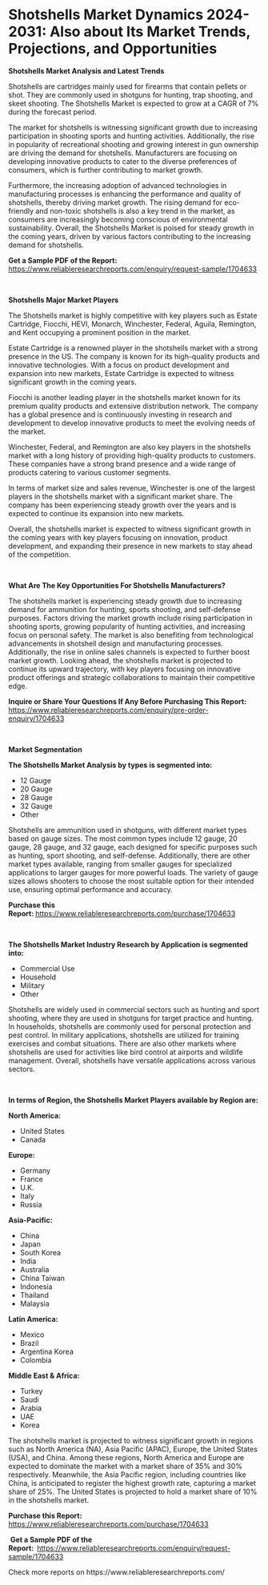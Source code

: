 <p><h1>Shotshells Market Dynamics 2024-2031: Also about Its Market Trends, Projections, and Opportunities</h1></p><p><strong>Shotshells Market Analysis and Latest Trends</strong></p>
<p><p>Shotshells are cartridges mainly used for firearms that contain pellets or shot. They are commonly used in shotguns for hunting, trap shooting, and skeet shooting. The Shotshells Market is expected to grow at a CAGR of 7% during the forecast period.</p><p>The market for shotshells is witnessing significant growth due to increasing participation in shooting sports and hunting activities. Additionally, the rise in popularity of recreational shooting and growing interest in gun ownership are driving the demand for shotshells. Manufacturers are focusing on developing innovative products to cater to the diverse preferences of consumers, which is further contributing to market growth.</p><p>Furthermore, the increasing adoption of advanced technologies in manufacturing processes is enhancing the performance and quality of shotshells, thereby driving market growth. The rising demand for eco-friendly and non-toxic shotshells is also a key trend in the market, as consumers are increasingly becoming conscious of environmental sustainability. Overall, the Shotshells Market is poised for steady growth in the coming years, driven by various factors contributing to the increasing demand for shotshells.</p></p>
<p><strong>Get a Sample PDF of the Report:&nbsp;</strong> <a href="https://www.reliableresearchreports.com/enquiry/request-sample/1704633">https://www.reliableresearchreports.com/enquiry/request-sample/1704633</a></p>
<p>&nbsp;</p>
<p><strong>Shotshells Major Market Players</strong></p>
<p><p>The Shotshells market is highly competitive with key players such as Estate Cartridge, Fiocchi, HEVI, Monarch, Winchester, Federal, Aguila, Remington, and Kent occupying a prominent position in the market. </p><p>Estate Cartridge is a renowned player in the shotshells market with a strong presence in the US. The company is known for its high-quality products and innovative technologies. With a focus on product development and expansion into new markets, Estate Cartridge is expected to witness significant growth in the coming years.</p><p>Fiocchi is another leading player in the shotshells market known for its premium quality products and extensive distribution network. The company has a global presence and is continuously investing in research and development to develop innovative products to meet the evolving needs of the market.</p><p>Winchester, Federal, and Remington are also key players in the shotshells market with a long history of providing high-quality products to customers. These companies have a strong brand presence and a wide range of products catering to various customer segments.</p><p>In terms of market size and sales revenue, Winchester is one of the largest players in the shotshells market with a significant market share. The company has been experiencing steady growth over the years and is expected to continue its expansion into new markets.</p><p>Overall, the shotshells market is expected to witness significant growth in the coming years with key players focusing on innovation, product development, and expanding their presence in new markets to stay ahead of the competition.</p></p>
<p>&nbsp;</p>
<p><strong>What Are The Key Opportunities For Shotshells Manufacturers?</strong></p>
<p><p>The shotshells market is experiencing steady growth due to increasing demand for ammunition for hunting, sports shooting, and self-defense purposes. Factors driving the market growth include rising participation in shooting sports, growing popularity of hunting activities, and increasing focus on personal safety. The market is also benefiting from technological advancements in shotshell design and manufacturing processes. Additionally, the rise in online sales channels is expected to further boost market growth. Looking ahead, the shotshells market is projected to continue its upward trajectory, with key players focusing on innovative product offerings and strategic collaborations to maintain their competitive edge.</p></p>
<p><strong>Inquire or Share Your Questions If Any Before Purchasing This Report:</strong> <a href="https://www.reliableresearchreports.com/enquiry/pre-order-enquiry/1704633">https://www.reliableresearchreports.com/enquiry/pre-order-enquiry/1704633</a></p>
<p>&nbsp;</p>
<p><strong>Market Segmentation</strong></p>
<p><strong>The Shotshells Market Analysis by types is segmented into:</strong></p>
<p><ul><li>12 Gauge</li><li>20 Gauge</li><li>28 Gauge</li><li>32 Gauge</li><li>Other</li></ul></p>
<p><p>Shotshells are ammunition used in shotguns, with different market types based on gauge sizes. The most common types include 12 gauge, 20 gauge, 28 gauge, and 32 gauge, each designed for specific purposes such as hunting, sport shooting, and self-defense. Additionally, there are other market types available, ranging from smaller gauges for specialized applications to larger gauges for more powerful loads. The variety of gauge sizes allows shooters to choose the most suitable option for their intended use, ensuring optimal performance and accuracy.</p></p>
<p><strong>Purchase this Report:&nbsp;</strong><a href="https://www.reliableresearchreports.com/purchase/1704633">https://www.reliableresearchreports.com/purchase/1704633</a></p>
<p>&nbsp;</p>
<p><strong>The Shotshells Market Industry Research by Application is segmented into:</strong></p>
<p><ul><li>Commercial Use</li><li>Household</li><li>Military</li><li>Other</li></ul></p>
<p><p>Shotshells are widely used in commercial sectors such as hunting and sport shooting, where they are used in shotguns for target practice and hunting. In households, shotshells are commonly used for personal protection and pest control. In military applications, shotshells are utilized for training exercises and combat situations. There are also other markets where shotshells are used for activities like bird control at airports and wildlife management. Overall, shotshells have versatile applications across various sectors.</p></p>
<p>&nbsp;</p>
<p><strong>In terms of Region, the Shotshells Market Players available by Region are:</strong></p>
<p>
    <p> <strong> North America: </strong>
        <ul>
            <li>United States</li>
            <li>Canada</li>
        </ul>
        </p> 
    <p> <strong> Europe: </strong>
        <ul>
            <li>Germany</li>
            <li>France</li>
            <li>U.K.</li>
            <li>Italy</li>
            <li>Russia</li>
        </ul>
        </p> 
    <p> <strong> Asia-Pacific: </strong>
        <ul>
            <li>China</li>
            <li>Japan</li>
            <li>South Korea</li>
            <li>India</li>
            <li>Australia</li>
            <li>China Taiwan</li>
            <li>Indonesia</li>
            <li>Thailand</li>
            <li>Malaysia</li>
        </ul>
        </p> 
    <p> <strong> Latin America: </strong>
        <ul>
            <li>Mexico</li>
            <li>Brazil</li>
            <li>Argentina Korea</li>
            <li>Colombia</li>
        </ul>
        </p> 
    <p> <strong> Middle East & Africa: </strong>
        <ul>
            <li>Turkey</li>
            <li>Saudi</li>
            <li>Arabia</li>
            <li>UAE</li>
            <li>Korea</li>
        </ul>
    </p>
    </p>
<p><p>The shotshells market is projected to witness significant growth in regions such as North America (NA), Asia Pacific (APAC), Europe, the United States (USA), and China. Among these regions, North America and Europe are expected to dominate the market with a market share of 35% and 30% respectively. Meanwhile, the Asia Pacific region, including countries like China, is anticipated to register the highest growth rate, capturing a market share of 25%. The United States is projected to hold a market share of 10% in the shotshells market.</p></p>
<p><strong>Purchase this Report: </strong><a href="https://www.reliableresearchreports.com/purchase/1704633">https://www.reliableresearchreports.com/purchase/1704633</a></p>
<p>&nbsp;<strong>Get a Sample PDF of the Report:&nbsp;&nbsp;</strong><a href="https://www.reliableresearchreports.com/enquiry/request-sample/1704633">https://www.reliableresearchreports.com/enquiry/request-sample/1704633</a></p>
<p><strong></strong></p>
<p>Check more reports on https://www.reliableresearchreports.com/</p>